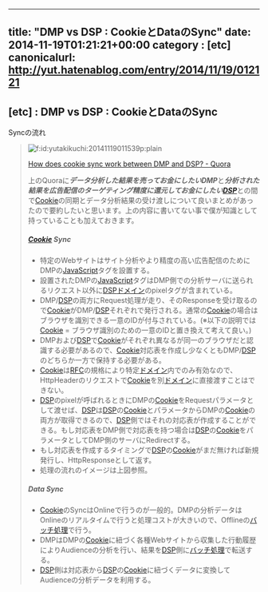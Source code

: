 
---
title: "DMP vs DSP : CookieとDataのSync"
date: 2014-11-19T01:21:21+00:00
category : [etc]
canonicalurl: http://yut.hatenablog.com/entry/2014/11/19/012121
---

## [etc] : DMP vs DSP : CookieとDataのSync

<p>Syncの流れ</p>

<blockquote>
    <p><span itemscope itemtype="http://schema.org/Photograph"><img src="http://cdn-ak.f.st-hatena.com/images/fotolife/y/yutakikuchi/20141119/20141119011539.png" alt="f:id:yutakikuchi:20141119011539p:plain" title="f:id:yutakikuchi:20141119011539p:plain" class="hatena-fotolife" itemprop="image"></span> </p><p><a href="http://www.quora.com/How-does-cookie-sync-work-between-DMP-and-DSP">How does cookie sync work between DMP and DSP? - Quora</a></p><p>上のQuoraに<i><b>データ分析した結果を売ってお金にしたいDMP</b></i>と<i><b>分析された結果を広告配信のターゲティング精度に還元してお金にしたい<a class="keyword" href="http://d.hatena.ne.jp/keyword/DSP">DSP</a></b></i>との間で<a class="keyword" href="http://d.hatena.ne.jp/keyword/Cookie">Cookie</a>の同期とデータ分析結果の受け渡しについて良いまとめがあったので要約したいと思います。上の内容に書いてない事で僕が知識として持っていることも加えておきます。</p>

<div class="section">
<h5><a class="keyword" href="http://d.hatena.ne.jp/keyword/Cookie">Cookie</a> Sync</h5>

<ul>
<li>特定のWebサイトはサイト分析やより精度の高い広告配信のためにDMPの<a class="keyword" href="http://d.hatena.ne.jp/keyword/JavaScript">JavaScript</a>タグを設置する。</li>
<li>設置されたDMPの<a class="keyword" href="http://d.hatena.ne.jp/keyword/JavaScript">JavaScript</a>タグはDMP側での分析サーバに送られるリクエスト以外に<a class="keyword" href="http://d.hatena.ne.jp/keyword/DSP">DSP</a><a class="keyword" href="http://d.hatena.ne.jp/keyword/%A5%C9%A5%E1%A5%A4%A5%F3">ドメイン</a>のpixelタグが含まれている。</li>
<li>DMP/<a class="keyword" href="http://d.hatena.ne.jp/keyword/DSP">DSP</a>の両方にRequest処理が走り、そのResponseを受け取るので<a class="keyword" href="http://d.hatena.ne.jp/keyword/Cookie">Cookie</a>がDMP/<a class="keyword" href="http://d.hatena.ne.jp/keyword/DSP">DSP</a>それぞれで発行される。通常の<a class="keyword" href="http://d.hatena.ne.jp/keyword/Cookie">Cookie</a>の場合はブラウザを識別できる一意のIDが付与されている。(※以下の説明では<a class="keyword" href="http://d.hatena.ne.jp/keyword/Cookie">Cookie</a> = ブラウザ識別のための一意のIDと置き換えて考えて良い。)</li>
<li>DMPおよび<a class="keyword" href="http://d.hatena.ne.jp/keyword/DSP">DSP</a>で<a class="keyword" href="http://d.hatena.ne.jp/keyword/Cookie">Cookie</a>がそれぞれ異なるが同一のブラウザだと認識する必要があるので、<a class="keyword" href="http://d.hatena.ne.jp/keyword/Cookie">Cookie</a>対応表を作成し少なくともDMP/<a class="keyword" href="http://d.hatena.ne.jp/keyword/DSP">DSP</a>のどちらか一方で保持する必要がある。</li>
<li><a class="keyword" href="http://d.hatena.ne.jp/keyword/Cookie">Cookie</a>は<a class="keyword" href="http://d.hatena.ne.jp/keyword/RFC">RFC</a>の規格により特定<a class="keyword" href="http://d.hatena.ne.jp/keyword/%A5%C9%A5%E1%A5%A4%A5%F3">ドメイン</a>内でのみ有効なので、HttpHeaderのリクエストで<a class="keyword" href="http://d.hatena.ne.jp/keyword/Cookie">Cookie</a>を別<a class="keyword" href="http://d.hatena.ne.jp/keyword/%A5%C9%A5%E1%A5%A4%A5%F3">ドメイン</a>に直接渡すことはできない。</li>
<li><a class="keyword" href="http://d.hatena.ne.jp/keyword/DSP">DSP</a>のpixelが呼ばれるときにDMPの<a class="keyword" href="http://d.hatena.ne.jp/keyword/Cookie">Cookie</a>をRequestパラメータとして渡せば、<a class="keyword" href="http://d.hatena.ne.jp/keyword/DSP">DSP</a>は<a class="keyword" href="http://d.hatena.ne.jp/keyword/DSP">DSP</a>の<a class="keyword" href="http://d.hatena.ne.jp/keyword/Cookie">Cookie</a>とパラメータからDMPの<a class="keyword" href="http://d.hatena.ne.jp/keyword/Cookie">Cookie</a>の両方が取得できるので、<a class="keyword" href="http://d.hatena.ne.jp/keyword/DSP">DSP</a>側ではそれの対応表が作成することができる。もし対応表をDMP側で対応表を持つ場合は<a class="keyword" href="http://d.hatena.ne.jp/keyword/DSP">DSP</a>の<a class="keyword" href="http://d.hatena.ne.jp/keyword/Cookie">Cookie</a>をパラメータとしてDMP側のサーバにRedirectする。</li>
<li>もし対応表を作成するタイミングで<a class="keyword" href="http://d.hatena.ne.jp/keyword/DSP">DSP</a>の<a class="keyword" href="http://d.hatena.ne.jp/keyword/Cookie">Cookie</a>がまだ無ければ新規発行し、HttpResponseとして返す。</li>
<li>処理の流れのイメージは上図参照。</li>
</ul>
</div>
<div class="section">
<h5>Data Sync</h5>

<ul>
<li><a class="keyword" href="http://d.hatena.ne.jp/keyword/Cookie">Cookie</a>のSyncはOnlineで行うのが一般的。DMPの分析データはOnlineのリアルタイムで行うと処理コストが大きいので、Offlineの<a class="keyword" href="http://d.hatena.ne.jp/keyword/%A5%D0%A5%C3%A5%C1%BD%E8%CD%FD">バッチ処理</a>で行う。</li>
<li>DMPはDMPの<a class="keyword" href="http://d.hatena.ne.jp/keyword/Cookie">Cookie</a>に紐づく各種Webサイトから収集した行動履歴によりAudienceの分析を行い、結果を<a class="keyword" href="http://d.hatena.ne.jp/keyword/DSP">DSP</a>側に<a class="keyword" href="http://d.hatena.ne.jp/keyword/%A5%D0%A5%C3%A5%C1%BD%E8%CD%FD">バッチ処理</a>で転送する。</li>
<li><a class="keyword" href="http://d.hatena.ne.jp/keyword/DSP">DSP</a>側は対応表から<a class="keyword" href="http://d.hatena.ne.jp/keyword/DSP">DSP</a>の<a class="keyword" href="http://d.hatena.ne.jp/keyword/Cookie">Cookie</a>に紐づくデータに変換してAudienceの分析データを利用する。</li>
</ul>
</div>
</blockquote>



